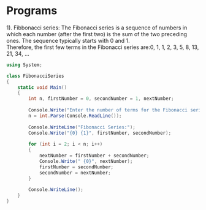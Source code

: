 # Programs

1). Fibbonacci series: The Fibonacci series is a sequence of numbers in which each number (after the first two) is the sum of the two preceding ones. The sequence typically starts with 0 and 1.<br>
Therefore, the first few terms in the Fibonacci series are:0, 1, 1, 2, 3, 5, 8, 13, 21, 34, ...

```csharp
using System;

class FibonacciSeries
{
    static void Main()
    {
        int n, firstNumber = 0, secondNumber = 1, nextNumber;
        
        Console.Write("Enter the number of terms for the Fibonacci series: ");
        n = int.Parse(Console.ReadLine());
        
        Console.WriteLine("Fibonacci Series:");
        Console.Write("{0} {1}", firstNumber, secondNumber);
        
        for (int i = 2; i < n; i++)
        {
            nextNumber = firstNumber + secondNumber;
            Console.Write(" {0}", nextNumber);
            firstNumber = secondNumber;
            secondNumber = nextNumber;
        }
        
        Console.WriteLine();
    }
}
```
